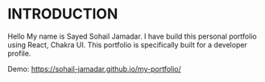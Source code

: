 # INTRODUCTION

Hello My name is Sayed Sohail Jamadar. I have build this personal portfolio using React, Chakra UI.
This portfolio is specifically built for a developer profile.


Demo: https://sohail-jamadar.github.io/my-portfolio/
